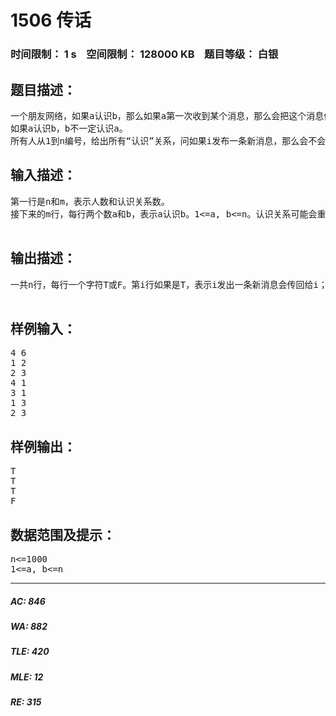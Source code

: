 # 1506 传话   
### 时间限制： 1 s&nbsp;&nbsp;&nbsp;&nbsp;空间限制： 128000 KB&nbsp;&nbsp;&nbsp;&nbsp;题目等级： 白银  
## 题目描述：  

<pre>
一个朋友网络，如果a认识b，那么如果a第一次收到某个消息，那么会把这个消息传给b，以及所有a认识的人。
如果a认识b，b不一定认识a。
所有人从1到n编号，给出所有“认识”关系，问如果i发布一条新消息，那么会不会经过若干次传话后，这个消息传回给了i，1<=i<=n。
</pre>
  
  
## 输入描述：  

<pre>
第一行是n和m，表示人数和认识关系数。
接下来的m行，每行两个数a和b，表示a认识b。1<=a, b<=n。认识关系可能会重复给出，但一行的两个数不会相同。
 
</pre>
  
  
## 输出描述：  

<pre>
一共n行，每行一个字符T或F。第i行如果是T，表示i发出一条新消息会传回给i；如果是F，表示i发出一条新消息不会传回给i。
 
</pre>
  
  
## 样例输入：  

<pre>
4 6
1 2
2 3
4 1
3 1
1 3
2 3
</pre>
  
  
## 样例输出：  

<pre>
T
T
T
F
</pre>
  
  
## 数据范围及提示：  

<pre>
n<=1000
1<=a, b<=n
</pre>
  
  
***  

##### AC: 846  
##### WA: 882  
##### TLE: 420  
##### MLE: 12  
##### RE: 315  
